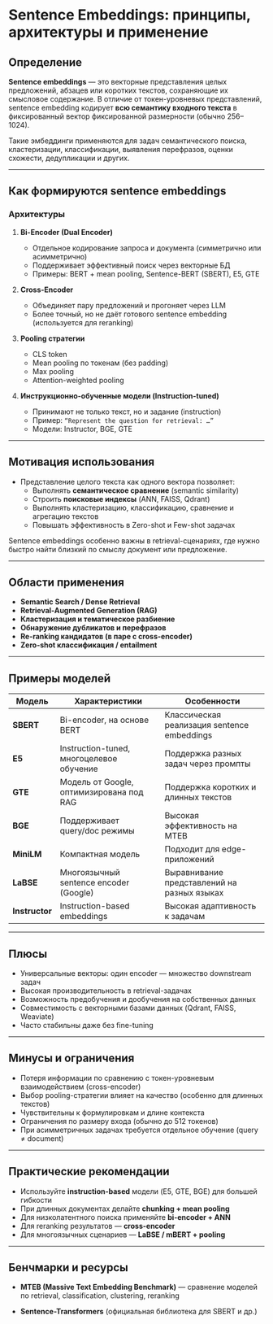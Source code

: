 # Sentence Embeddings: принципы, архитектуры и применение

## Определение

**Sentence embeddings** — это векторные представления целых предложений, абзацев или коротких текстов, сохраняющие их смысловое содержание. В отличие от токен-уровневых представлений, sentence embedding кодирует **всю семантику входного текста** в фиксированный вектор фиксированной размерности (обычно 256–1024).

Такие эмбеддинги применяются для задач семантического поиска, кластеризации, классификации, выявления перефразов, оценки схожести, дедупликации и других.

---

## Как формируются sentence embeddings

### Архитектуры

1. **Bi-Encoder (Dual Encoder)**

   - Отдельное кодирование запроса и документа (симметрично или асимметрично)
   - Поддерживает эффективный поиск через векторные БД
   - Примеры: BERT + mean pooling, Sentence-BERT (SBERT), E5, GTE

2. **Cross-Encoder**

   - Объединяет пару предложений и прогоняет через LLM
   - Более точный, но не даёт готового sentence embedding (используется для reranking)

3. **Pooling стратегии**

   - CLS token
   - Mean pooling по токенам (без padding)
   - Max pooling
   - Attention-weighted pooling

4. **Инструкционно-обученные модели (Instruction-tuned)**

   - Принимают не только текст, но и задание (instruction)
   - Пример: `“Represent the question for retrieval: …”`
   - Модели: Instructor, BGE, GTE

---

## Мотивация использования

- Представление целого текста как одного вектора позволяет:
  - Выполнять **семантическое сравнение** (semantic similarity)
  - Строить **поисковые индексы** (ANN, FAISS, Qdrant)
  - Выполнять кластеризацию, классификацию, сравнение и агрегацию текстов
  - Повышать эффективность в Zero-shot и Few-shot задачах

Sentence embeddings особенно важны в retrieval-сценариях, где нужно быстро найти близкий по смыслу документ или предложение.

---

## Области применения

- **Semantic Search / Dense Retrieval**
- **Retrieval-Augmented Generation (RAG)**
- **Кластеризация и тематическое разбиение**
- **Обнаружение дубликатов и перефразов**
- **Re-ranking кандидатов (в паре с cross-encoder)**
- **Zero-shot классификация / entailment**

---

## Примеры моделей

| Модель         | Характеристики                           | Особенности                                 |
| -------------- | ---------------------------------------- | ------------------------------------------- |
| **SBERT**      | Bi-encoder, на основе BERT               | Классическая реализация sentence embeddings |
| **E5**         | Instruction-tuned, многоцелевое обучение | Поддержка разных задач через промпты        |
| **GTE**        | Модель от Google, оптимизирована под RAG | Поддержка коротких и длинных текстов        |
| **BGE**        | Поддерживает query/doc режимы            | Высокая эффективность на MTEB               |
| **MiniLM**     | Компактная модель                        | Подходит для edge-приложений                |
| **LaBSE**      | Многоязычный sentence encoder (Google)   | Выравнивание представлений на разных языках |
| **Instructor** | Instruction-based embeddings             | Высокая адаптивность к задачам              |

---

## Плюсы

- Универсальные векторы: один encoder — множество downstream задач
- Высокая производительность в retrieval-задачах
- Возможность предобучения и дообучения на собственных данных
- Совместимость с векторными базами данных (Qdrant, FAISS, Weaviate)
- Часто стабильны даже без fine-tuning

---

## Минусы и ограничения

- Потеря информации по сравнению с токен-уровневым взаимодействием (cross-encoder)
- Выбор pooling-стратегии влияет на качество (особенно для длинных текстов)
- Чувствительны к формулировкам и длине контекста
- Ограничения по размеру входа (обычно до 512 токенов)
- При асимметричных задачах требуется отдельное обучение (query ≠ document)

---

## Практические рекомендации

- Используйте **instruction-based** модели (E5, GTE, BGE) для большей гибкости
- При длинных документах делайте **chunking + mean pooling**
- Для низколатентного поиска применяйте **bi-encoder + ANN**
- Для reranking результатов — **cross-encoder**
- Для многоязычных сценариев — **LaBSE / mBERT + pooling**

---

## Бенчмарки и ресурсы

- **MTEB (Massive Text Embedding Benchmark)** — сравнение моделей по retrieval, classification, clustering, reranking

- **Sentence-Transformers** (официальная библиотека для SBERT и др.)
